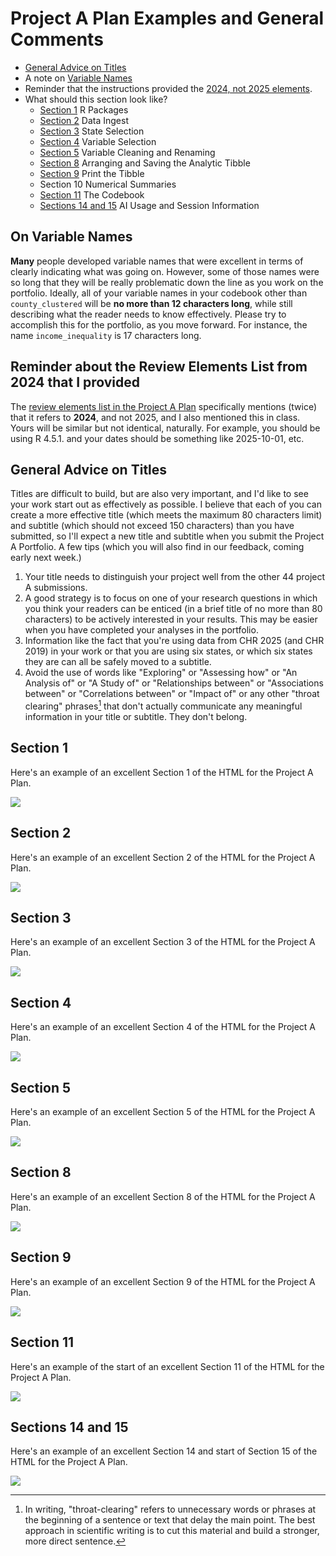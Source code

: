 # Project A Plan Examples and General Comments

- [General Advice on Titles](#general-advice-on-titles)
- A note on [Variable Names](#on-variable-names)
- Reminder that the instructions provided the [2024, not 2025 elements](#reminder-about-the-review-elements-list-from-2024-that-i-provided).
- What should this section look like?
  - [Section 1](#section-1) R Packages
  - [Section 2](#section-2) Data Ingest
  - [Section 3](#section-3) State Selection
  - [Section 4](#section-4) Variable Selection
  - [Section 5](#section-5) Variable Cleaning and Renaming
  - [Section 8](#section-8) Arranging and Saving the Analytic Tibble
  - [Section 9](#section-9) Print the Tibble
  - Section 10 Numerical Summaries
  - [Section 11](#section-11) The Codebook
  - [Sections 14 and 15](#sections-14-and-15) AI Usage and Session Information

## On Variable Names

**Many** people developed variable names that were excellent in terms of clearly indicating what was going on. However, some of those names were so long that they will be really problematic down the line as you work on the portfolio. Ideally, all of your variable names in your codebook other than `county_clustered` will be **no more than 12 characters long**, while still describing what the reader needs to know effectively. Please try to accomplish this for the portfolio, as you move forward. For instance, the name `income_inequality` is 17 characters long.

## Reminder about the Review Elements List from 2024 that I provided

The [review elements list in the Project A Plan](https://thomaselove.github.io/431-projectA-2025/plan.html#checklist-review-elements-for-the-project-a-plan) specifically mentions (twice) that it refers to **2024**, and not 2025, and I also mentioned this in class. Yours will be similar but not identical, naturally. For example, you should be using R 4.5.1. and your dates should be something like 2025-10-01, etc.

## General Advice on Titles

Titles are difficult to build, but are also very important, and I'd like to see your work start out as effectively as possible. I believe that each of you can create a more effective title (which meets the maximum 80 characters limit) and subtitle (which should not exceed 150 characters) than you have submitted, so I'll expect a new title and subtitle when you submit the Project A Portfolio. A few tips (which you will also find in our feedback, coming early next week.)

1. Your title needs to distinguish your project well from the other 44 project A submissions.
2. A good strategy is to focus on one of your research questions in which you think your readers can be enticed (in a brief title of no more than 80 characters) to be actively interested in your results. This may be easier when you have completed your analyses in the portfolio.
3. Information like the fact that you're using data from CHR 2025 (and CHR 2019) in your work or that you are using six states, or which six states they are can all be safely moved to a subtitle.
4. Avoid the use of words like "Exploring" or "Assessing how" or "An Analysis of" or "A Study of" or "Relationships between" or "Associations between" or "Correlations between" or "Impact of" or any other "throat clearing" phrases[^1] that don't actually communicate any meaningful information in your title or subtitle. They don't belong.



## Section 1

Here's an example of an excellent Section 1 of the HTML for the Project A Plan.

![](https://github.com/THOMASELOVE/431-classes-2025/blob/main/projectA/plans/projA_plan_section1.png)

## Section 2

Here's an example of an excellent Section 2 of the HTML for the Project A Plan.

![](https://github.com/THOMASELOVE/431-classes-2025/blob/main/projectA/plans/projA_plan_section2.png)

## Section 3

Here's an example of an excellent Section 3 of the HTML for the Project A Plan.

![](https://github.com/THOMASELOVE/431-classes-2025/blob/main/projectA/plans/projA_plan_section3.png)

## Section 4

Here's an example of an excellent Section 4 of the HTML for the Project A Plan.

![](https://github.com/THOMASELOVE/431-classes-2025/blob/main/projectA/plans/projA_plan_section4.png)

## Section 5

Here's an example of an excellent Section 5 of the HTML for the Project A Plan.

![](https://github.com/THOMASELOVE/431-classes-2025/blob/main/projectA/plans/projA_plan_section5.png)

## Section 8

Here's an example of an excellent Section 8 of the HTML for the Project A Plan.

![](https://github.com/THOMASELOVE/431-classes-2025/blob/main/projectA/plans/projA_plan_section8.png)

## Section 9

Here's an example of an excellent Section 9 of the HTML for the Project A Plan.

![](https://github.com/THOMASELOVE/431-classes-2025/blob/main/projectA/plans/projA_plan_section9.png)

## Section 11

Here's an example of the start of an excellent Section 11 of the HTML for the Project A Plan. 

![](https://github.com/THOMASELOVE/431-classes-2025/blob/main/projectA/plans/projA_plan_section11.png)


## Sections 14 and 15

Here's an example of an excellent Section 14 and start of Section 15 of the HTML for the Project A Plan.

![](https://github.com/THOMASELOVE/431-classes-2025/blob/main/projectA/plans/projA_plan_section14.png)


[^1]: In writing, "throat-clearing" refers to unnecessary words or phrases at the beginning of a sentence or text that delay the main point. The best approach in scientific writing is to cut this material and build a stronger, more direct sentence.
